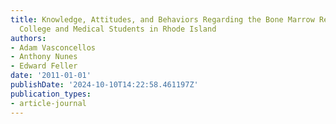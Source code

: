 ```yaml
---
title: Knowledge, Attitudes, and Behaviors Regarding the Bone Marrow Registry among
  College and Medical Students in Rhode Island
authors:
- Adam Vasconcellos
- Anthony Nunes
- Edward Feller
date: '2011-01-01'
publishDate: '2024-10-10T14:22:58.461197Z'
publication_types:
- article-journal
---
```

